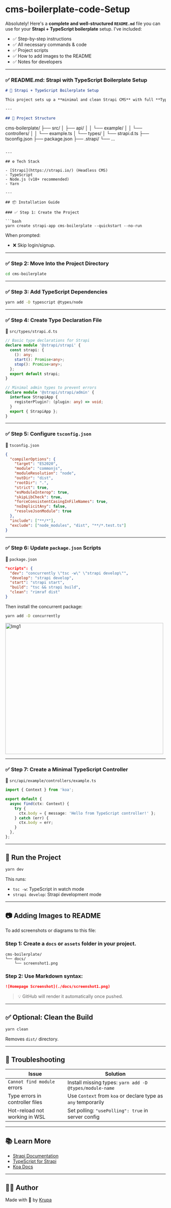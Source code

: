 # cms-boilerplate-code-Setup

Absolutely! Here's a **complete and well-structured `README.md`** file you can use for your **Strapi + TypeScript boilerplate** setup. I've included:

* ✅ Step-by-step instructions
* ✅ All necessary commands & code
* ✅ Project scripts
* ✅ How to add images to the README
* ✅ Notes for developers

---

### ✅ **README.md: Strapi with TypeScript Boilerplate Setup**

```markdown
# 🚀 Strapi + TypeScript Boilerplate Setup

This project sets up a **minimal and clean Strapi CMS** with full **TypeScript** support using **Yarn**.

---

## 📁 Project Structure

```

cms-boilerplate/
├── src/
│   ├── api/
│   │   └── example/
│   │       └── controllers/
│   │           └── example.ts
│   └── types/
│       └── strapi.d.ts
├── tsconfig.json
├── package.json
├── .strapi/
└── ...

````

---

## ⚙️ Tech Stack

- [Strapi](https://strapi.io/) (Headless CMS)
- TypeScript
- Node.js (v18+ recommended)
- Yarn

---

## 📦 Installation Guide

### ✅ Step 1: Create the Project

```bash
yarn create strapi-app cms-boilerplate --quickstart --no-run
````

When prompted:

* ❌ Skip login/signup.

---

### ✅ Step 2: Move Into the Project Directory

```bash
cd cms-boilerplate
```

---

### ✅ Step 3: Add TypeScript Dependencies

```bash
yarn add -D typescript @types/node
```

---

### ✅ Step 4: Create Type Declaration File

📄 `src/types/strapi.d.ts`

```ts
// Basic type declarations for Strapi
declare module '@strapi/strapi' {
  const strapi: {
    (): any;
    start(): Promise<any>;
    stop(): Promise<any>;
  };
  export default strapi;
}

// Minimal admin types to prevent errors
declare module '@strapi/strapi/admin' {
  interface StrapiApp {
    registerPlugin?: (plugin: any) => void;
  }
  export { StrapiApp };
}
```

---

### ✅ Step 5: Configure `tsconfig.json`

📄 `tsconfig.json`

```json
{
  "compilerOptions": {
    "target": "ES2020",
    "module": "commonjs",
    "moduleResolution": "node",
    "outDir": "dist",
    "rootDir": ".",
    "strict": true,
    "esModuleInterop": true,
    "skipLibCheck": true,
    "forceConsistentCasingInFileNames": true,
    "noImplicitAny": false,
    "resolveJsonModule": true
  },
  "include": ["**/*"],
  "exclude": ["node_modules", "dist", "**/*.test.ts"]
}
```

---

### ✅ Step 6: Update `package.json` Scripts

📄 `package.json`

```json
"scripts": {
  "dev": "concurrently \"tsc -w\" \"strapi develop\"",
  "develop": "strapi develop",
  "start": "strapi start",
  "build": "tsc && strapi build",
  "clean": "rimraf dist"
}
```

Then install the concurrent package:

```bash
yarn add -D concurrently
```
<img width="496" height="412" alt="Img1" src="https://github.com/user-attachments/assets/d644fedb-cab9-43ea-b3f3-6816b2f4d365" />


---

### ✅ Step 7: Create a Minimal TypeScript Controller

📄 `src/api/example/controllers/example.ts`

```ts
import { Context } from 'koa';

export default {
  async find(ctx: Context) {
    try {
      ctx.body = { message: 'Hello from TypeScript controller!' };
    } catch (err) {
      ctx.body = err;
    }
  },
};
```

---

## 🚀 Run the Project

```bash
yarn dev
```

This runs:

* `tsc -w`: TypeScript in watch mode
* `strapi develop`: Strapi development mode

---

## 📷 Adding Images to README

To add screenshots or diagrams to this file:

### Step 1: Create a `docs` or `assets` folder in your project.

```
cms-boilerplate/
└── docs/
    └── screenshot1.png
```

### Step 2: Use Markdown syntax:

```markdown
![Homepage Screenshot](./docs/screenshot1.png)
```

> 💡 GitHub will render it automatically once pushed.

---

## ✅ Optional: Clean the Build

```bash
yarn clean
```

Removes `dist/` directory.

---

## 🧪 Troubleshooting

| Issue                           | Solution                                                      |
| ------------------------------- | ------------------------------------------------------------- |
| `Cannot find module` errors     | Install missing types: `yarn add -D @types/module-name`       |
| Type errors in controller files | Use `Context` from `koa` or declare type as `any` temporarily |
| Hot-reload not working in WSL   | Set polling: `"usePolling": true` in server config            |

---

## 📚 Learn More

* [Strapi Documentation](https://docs.strapi.io)
* [TypeScript for Strapi](https://docs.strapi.io/dev-docs/typescript)
* [Koa Docs](https://koajs.com/)

---

## 👨‍💻 Author

Made with 💙 by [Krupa](https://https://github.com/Krupa2205)

````


